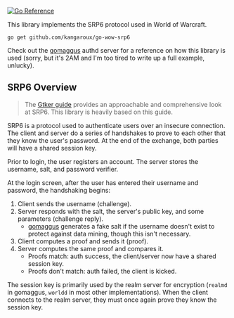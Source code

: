 [![Go Reference](https://pkg.go.dev/badge/github.com/kangaroux/go-wow-srp6.svg)](https://pkg.go.dev/github.com/kangaroux/go-wow-srp6)

This library implements the SRP6 protocol used in World of Warcraft.

```
go get github.com/kangaroux/go-wow-srp6
```

Check out the [gomaggus](https://github.com/Kangaroux/gomaggus) authd server for a reference on how this library is used (sorry, but it's 2AM and I'm too tired to write up a full example, unlucky).

## SRP6 Overview

> The [Gtker guide](https://gtker.com/implementation-guide-for-the-world-of-warcraft-flavor-of-srp6/#srp6-overview) provides an approachable and comprehensive look at SRP6. This library is heavily based on this guide.

SRP6 is a protocol used to authenticate users over an insecure connection.
The client and server do a series of handshakes to prove to each other that
they know the user's password. At the end of the exchange, both parties will have
a shared session key.

Prior to login, the user registers an account. The server stores the username,
salt, and password verifier.

At the login screen, after the user has entered their username and password,
the handshaking begins:

1. Client sends the username (challenge).
2. Server responds with the salt, the server's public key, and some parameters (challenge reply).
   - [gomaggus](https://github.com/Kangaroux/gomaggus/blob/fb845ea23e35ba9186a61a0865460fefdb6e5aa4/authd/handler/loginchallenge.go#L80) generates a fake salt if the username doesn't exist to protect against data mining, though this isn't necessary.
3. Client computes a proof and sends it (proof).
4. Server computes the same proof and compares it.
   - Proofs match: auth success, the client/server now have a shared session key.
   - Proofs don't match: auth failed, the client is kicked.

The session key is primarily used by the realm server for encryption (`realmd` in gomaggus, `worldd` in most other implementations). When the client connects to the realm server, they must once again prove they know the session key.

